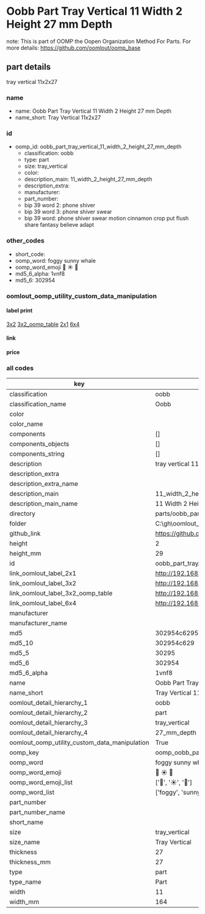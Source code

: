 # Oobb Part Tray Vertical 11 Width 2 Height 27 mm Depth  

note: This is part of OOMP the Oopen Organization Method For Parts. For more details: https://github.com/oomlout/oomp_base

##  part details
  



tray vertical 11x2x27



### name
* name: Oobb Part Tray Vertical 11 Width 2 Height 27 mm Depth
* name_short: Tray Vertical 11x2x27 
### id
* oomp_id: oobb_part_tray_vertical_11_width_2_height_27_mm_depth
  * classification: oobb
  * type: part
  * size: tray_vertical
  * color: 
  * description_main: 11_width_2_height_27_mm_depth
  * description_extra: 
  * manufacturer: 
  * part_number: 
  * bip 39 word 2: phone shiver
  * bip 39 word 3: phone shiver swear
  * bip 39 word: phone shiver swear motion cinnamon crop put flush share fantasy believe adapt

### other_codes
* short_code: 
* oomp_word: foggy sunny whale
* oomp_word_emoji :foggy: :sunny: :whale:
* md5_6_alpha: 1vnf8
* md5_6: 302954






### oomlout_oomp_utility_custom_data_manipulation
#### label print
[3x2](http://192.168.1.245:1112/?label=oomp%201vnf8)
[3x2_oomp_table](http://192.168.1.108:1112/?label=oomp%201vnf8)
[2x1](http://192.168.1.242:1112/?label=oomp%201vnf8)
[6x4](http://192.168.1.55:1112/?label=oomp%201vnf8)    

#### link

                              

#### price







### all codes 
| key | value |  
| --- | --- |  
| classification | oobb |  
| classification_name | Oobb |  
| color |  |  
| color_name |  |  
| components | [] |  
| components_objects | [] |  
| components_string | [] |  
| description | tray vertical 11x2x27 |  
| description_extra |  |  
| description_extra_name |  |  
| description_main | 11_width_2_height_27_mm_depth |  
| description_main_name | 11 Width 2 Height 27 mm Depth |  
| directory | parts/oobb_part_tray_vertical_11_width_2_height_27_mm_depth |  
| folder | C:\gh\oomlout_oobb_version_4_generated_parts\parts\oobb_part_tray_vertical_11_width_2_height_27_mm_depth |  
| github_link | https://github.com/oomlout/oomlout_oomp_part_src/tree/main/parts/oobb_part_tray_vertical_11_width_2_height_27_mm_depth |  
| height | 2 |  
| height_mm | 29 |  
| id | oobb_part_tray_vertical_11_width_2_height_27_mm_depth |  
| link_oomlout_label_2x1 | http://192.168.1.242:1112/?label=oomp%201vnf8 |  
| link_oomlout_label_3x2 | http://192.168.1.245:1112/?label=oomp%201vnf8 |  
| link_oomlout_label_3x2_oomp_table | http://192.168.1.108:1112/?label=oomp%201vnf8 |  
| link_oomlout_label_6x4 | http://192.168.1.55:1112/?label=oomp%201vnf8 |  
| manufacturer |  |  
| manufacturer_name |  |  
| md5 | 302954c62959d5d8cf948905b7318d1c |  
| md5_10 | 302954c629 |  
| md5_5 | 30295 |  
| md5_6 | 302954 |  
| md5_6_alpha | 1vnf8 |  
| name | Oobb Part Tray Vertical 11 Width 2 Height 27 mm Depth |  
| name_short | Tray Vertical 11x2x27  |  
| oomlout_detail_hierarchy_1 | oobb |  
| oomlout_detail_hierarchy_2 | part |  
| oomlout_detail_hierarchy_3 | tray_vertical |  
| oomlout_detail_hierarchy_4 | 27_mm_depth |  
| oomlout_oomp_utility_custom_data_manipulation | True |  
| oomp_key | oomp_oobb_part_tray_vertical_11_width_2_height_27_mm_depth |  
| oomp_word | foggy sunny whale |  
| oomp_word_emoji | :foggy: :sunny: :whale: |  
| oomp_word_emoji_list | [':foggy:', ':sunny:', ':whale:'] |  
| oomp_word_list | ['foggy', 'sunny', 'whale'] |  
| part_number |  |  
| part_number_name |  |  
| short_name |  |  
| size | tray_vertical |  
| size_name | Tray Vertical |  
| thickness | 27 |  
| thickness_mm | 27 |  
| type | part |  
| type_name | Part |  
| width | 11 |  
| width_mm | 164 |  
